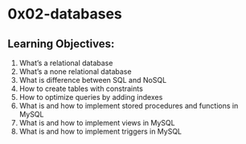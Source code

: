 # 0x02-databases
## Learning Objectives:
1. What’s a relational database
2. What’s a none relational database
3. What is difference between SQL and NoSQL
4. How to create tables with constraints
5. How to optimize queries by adding indexes
6. What is and how to implement stored procedures and functions in MySQL
7. What is and how to implement views in MySQL
8. What is and how to implement triggers in MySQL
